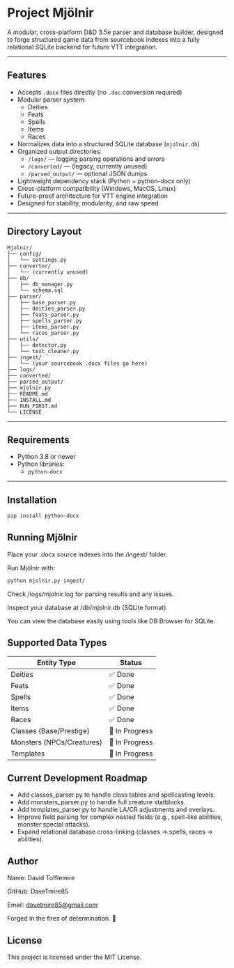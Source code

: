 # Project Mjölnir
A modular, cross-platform D&D 3.5e parser and database builder, designed to forge structured game data from sourcebook indexes into a fully relational SQLite backend for future VTT integration.

---

## Features

- Accepts `.docx` files directly (no `.doc` conversion required)
- Modular parser system:
  - Deities
  - Feats
  - Spells
  - Items
  - Races
- Normalizes data into a structured SQLite database (`mjolnir.db`)
- Organized output directories:
  - `/logs/` — logging parsing operations and errors
  - `/converted/` — (legacy, currently unused)
  - `/parsed_output/` — optional JSON dumps
- Lightweight dependency stack (Python + python-docx only)
- Cross-platform compatibility (Windows, MacOS, Linux)
- Future-proof architecture for VTT engine integration
- Designed for stability, modularity, and raw speed

---

## Directory Layout

```
Mjolnir/
├── config/
│   └── settings.py
├── converter/
│   └── (currently unused)
├── db/
│   ├── db_manager.py
│   └── schema.sql
├── parser/
│   ├── base_parser.py
│   ├── deities_parser.py
│   ├── feats_parser.py
│   ├── spells_parser.py
│   ├── items_parser.py
│   └── races_parser.py
├── utils/
│   ├── detector.py
│   └── text_cleaner.py
├── ingest/
│   └── (your sourcebook .docx files go here)
├── logs/
├── converted/
├── parsed_output/
├── mjolnir.py
├── README.md
├── INSTALL.md
├── RUN_FIRST.md
└── LICENSE
```

---

## Requirements

- Python 3.8 or newer
- Python libraries:
  - `python-docx`

---

## Installation

```bash
pip install python-docx
```

## Running Mjölnir

Place your .docx source indexes into the /ingest/ folder.

Run Mjölnir with:

```bash
python mjolnir.py ingest/
```

Check /logs/mjolnir.log for parsing results and any issues.

Inspect your database at /db/mjolnir.db (SQLite format).

You can view the database easily using tools like DB Browser for SQLite.

## Supported Data Types

| Entity Type | Status |
|-------------|--------|
| Deities | ✅ Done |
| Feats | ✅ Done |
| Spells | ✅ Done |
| Items | ✅ Done |
| Races | ✅ Done |
| Classes (Base/Prestige) | 🔨 In Progress |
| Monsters (NPCs/Creatures) | 🔨 In Progress |
| Templates | 🔨 In Progress |

## Current Development Roadmap

- Add classes_parser.py to handle class tables and spellcasting levels.
- Add monsters_parser.py to handle full creature statblocks.
- Add templates_parser.py to handle LA/CR adjustments and overlays.
- Improve field parsing for complex nested fields (e.g., spell-like abilities, monster special attacks).
- Expand relational database cross-linking (classes → spells, races → abilities).

## Author

Name: David Tofflemire

GitHub: DaveTmire85

Email: davetmire85@gmail.com

Forged in the fires of determination. 🔨

## License

This project is licensed under the MIT License.